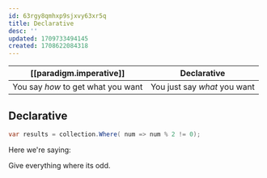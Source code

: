 ```yaml
---
id: 63rgy8qmhxp9sjxvy63xr5q
title: Declarative
desc: ''
updated: 1709733494145
created: 1708622084318
---
```



| [[paradigm.imperative]]                         | Declarative                  |
|------------------------------------|------------------------------|
| You say *how* to get what you want | You just say *what* you want |


## Declarative

```csharp
var results = collection.Where( num => num % 2 != 0);
```

Here we're saying:

Give everything where its odd.
